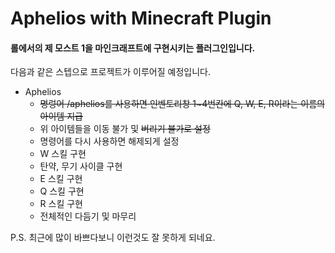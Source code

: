 # Aphelios with Minecraft Plugin
#### 롤에서의 제 모스트 1을 마인크래프트에 구현시키는 플러그인입니다.


다음과 같은 스텝으로 프로젝트가 이루어질 예정입니다.

+ Aphelios
  + ~~명렁어 /aphelios를 사용하면 인벤토리창 1~4번칸에 Q, W, E, R이라는 이름의 아이템 지급~~
  + 위 아이템들을 이동 불가 및 ~~버리기 불가로 설정~~
  + 명령어를 다시 사용하면 해제되게 설정
  + W 스킬 구현
  + 탄약, 무기 사이클 구현
  + E 스킬 구현
  + Q 스킬 구현
  + R 스킬 구현
  + 전체적인 다듬기 및 마무리
 
 P.S. 최근에 많이 바쁘다보니 이런것도 잘 못하게 되네요.
